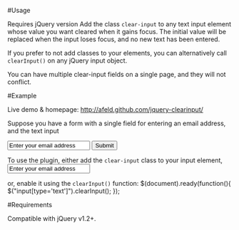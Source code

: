 #Usage

Requires jQuery version Add the class `clear-input` to any text input element whose value you want cleared when it gains focus.  The initial value will be replaced when the input loses focus, and no new text has been entered.

If you prefer to not add classes to your elements, you can alternatively call `clearInput()` on any jQuery input object.

You can have multiple clear-input fields on a single page, and they will not conflict.

#Example

Live demo & homepage:
http://afeld.github.com/jquery-clearinput/

Suppose you have a form with a single field for entering an email address, and the text input 
    <form>
        <input name="email" value="Enter your email address" type="text" />
        <input type="submit" />
    </form>

To use the plugin, either add the `clear-input` class to your input element,
    <input class="clear-input" name="email" value="Enter your email address" type="text" />

or, enable it using the `clearInput()` function:
    $(document).ready(function(){
        $("input[type='text']").clearInput();
    });

#Requirements

Compatible with jQuery v1.2+.
